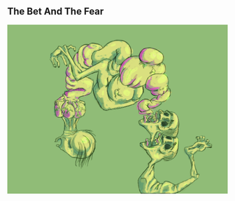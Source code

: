 ## The Bet And The Fear
![The Bet And The Fear](../../../../assets/img/categories/drawings/digital-painting/random/the-bet-and-the-fear.png)